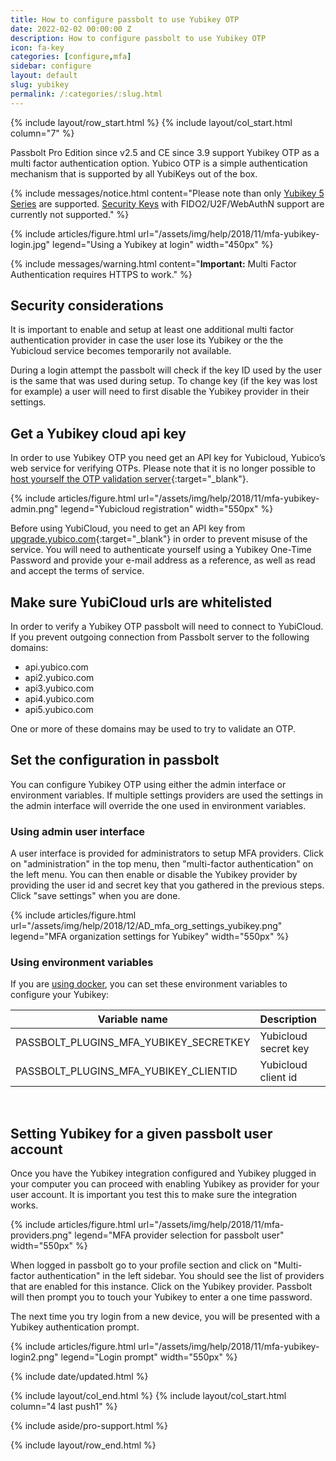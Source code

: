 ```yaml
---
title: How to configure passbolt to use Yubikey OTP
date: 2022-02-02 00:00:00 Z
description: How to configure passbolt to use Yubikey OTP
icon: fa-key
categories: [configure,mfa]
sidebar: configure
layout: default
slug: yubikey
permalink: /:categories/:slug.html
---
```


{% include layout/row_start.html %}
{% include layout/col_start.html column="7" %}

Passbolt Pro Edition since v2.5 and CE since 3.9 support Yubikey OTP as a multi factor authentication option.
Yubico OTP is a simple authentication mechanism that is supported by all YubiKeys out of the box. 

{% include messages/notice.html
    content="Please note than only [Yubikey 5 Series](https://www.yubico.com/products/yubikey-5-overview/) are supported. [Security Keys](https://www.yubico.com/products/security-key/) with FIDO2/U2F/WebAuthN support are currently not supported."
%}

{% include articles/figure.html
    url="/assets/img/help/2018/11/mfa-yubikey-login.jpg"
    legend="Using a Yubikey at login"
    width="450px"
%}

{% include messages/warning.html
content="**Important:** Multi Factor Authentication requires HTTPS to work."
%}

## Security considerations

It is important to enable and setup at least one additional multi factor authentication provider in 
case the user lose its Yubikey or the the Yubicloud service becomes temporarily not available.

During a login attempt the passbolt will check if the key ID used by the user is the same that was 
used during setup. To change key (if the key was lost for example) a user will need to first disable 
the Yubikey provider in their settings.

## Get a Yubikey cloud api key

In order to use Yubikey OTP you need get an API key for Yubicloud, Yubico’s web service for verifying OTPs. 
Please note that it is no longer possible to [host yourself the OTP validation server](https://support.yubico.com/hc/en-us/articles/360021227000-YK-VAL-YK-KSM-and-YubiHSM-1-End-of-Life){:target="_blank"}.

{% include articles/figure.html
    url="/assets/img/help/2018/11/mfa-yubikey-admin.png"
    legend="Yubicloud registration"
    width="550px"
%}

Before using YubiCloud, you need to get an API key from [upgrade.yubico.com](https://upgrade.yubico.com/getapikey/){:target="_blank"} 
in order to prevent misuse of the service. You will need to authenticate yourself using a Yubikey One-Time Password 
and provide your e-mail address as a reference, as well as read and accept the terms of service.

## Make sure YubiCloud urls are whitelisted

In order to verify a Yubikey OTP passbolt will need to connect to YubiCloud.
If you prevent outgoing connection from Passbolt server to the following domains:
- api.yubico.com
- api2.yubico.com
- api3.yubico.com
- api4.yubico.com
- api5.yubico.com

One or more of these domains may be used to try to validate an OTP.

## Set the configuration in passbolt

You can configure Yubikey OTP using either the admin interface or environment variables. If multiple 
settings providers are used the settings in the admin interface will override the one used in environment variables.

### Using admin user interface

A user interface is provided for administrators to setup MFA providers.
Click on "administration" in the top menu, then "multi-factor authentication" on the left menu.
You can then enable or disable the Yubikey provider by providing the user id and secret key that
you gathered in the previous steps. Click "save settings" when you are done.

{% include articles/figure.html
    url="/assets/img/help/2018/12/AD_mfa_org_settings_yubikey.png"
    legend="MFA organization settings for Yubikey"
    width="550px"
%}

### Using environment variables

If you are [using docker](/hosting/install/ce/docker.html), you can set these environment variables to configure your Yubikey:

<table class="table-parameters">
<thead>
    <tr>
        <th>Variable name</th>
        <th>Description</th>
        <th>Type</th>
    </tr>
</thead>
<tbody>
    <tr>
        <td>PASSBOLT_PLUGINS_MFA_YUBIKEY_SECRETKEY</td>
        <td>Yubicloud secret key</td>
        <td>string</td>
    </tr>
    <tr>
        <td>PASSBOLT_PLUGINS_MFA_YUBIKEY_CLIENTID</td>
        <td>Yubicloud client id</td>
        <td>integer</td>
    </tr>
</tbody>
</table>
<br>

## Setting Yubikey for a given passbolt user account

Once you have the Yubikey integration configured and Yubikey plugged in your computer you
can proceed with enabling Yubikey as provider for your user account. It is important you test
this to make sure the integration works.

{% include articles/figure.html
    url="/assets/img/help/2018/11/mfa-providers.png"
    legend="MFA provider selection for passbolt user"
    width="550px"
%}

When logged in passbolt go to your profile section and click on "Multi-factor authentication"
in the left sidebar. You should see the list of providers that are enabled for this instance.
Click on the Yubikey provider. Passbolt will then prompt you to touch your Yubikey
to enter a one time password.

The next time you try login from a new device, you will be presented with a Yubikey 
authentication prompt.

{% include articles/figure.html
    url="/assets/img/help/2018/11/mfa-yubikey-login2.png"
    legend="Login prompt"
    width="550px"
%}

{% include date/updated.html %}

{% include layout/col_end.html %}
{% include layout/col_start.html column="4 last push1" %}

{% include aside/pro-support.html %}

{% include layout/row_end.html %}
